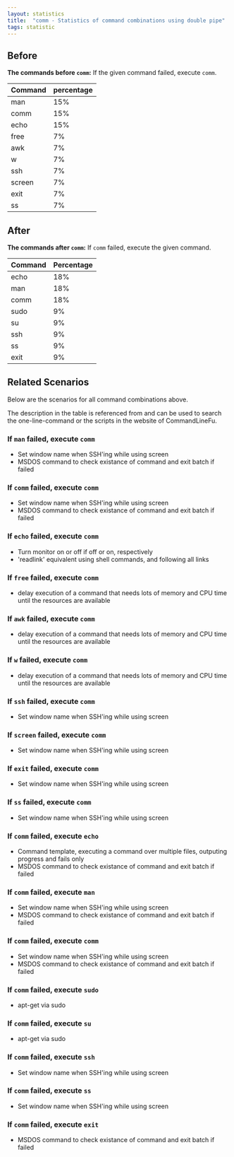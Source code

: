 ```yaml
---
layout: statistics
title:  "comm - Statistics of command combinations using double pipe"
tags: statistic
---
```


## Before

__The commands before `comm`:__ If the given command failed, execute `comm`.

| Command | percentage |
|--------|--------|
| man | 15% |
| comm | 15% |
| echo | 15% |
| free | 7% |
| awk | 7% |
| w | 7% |
| ssh | 7% |
| screen | 7% |
| exit | 7% |
| ss | 7% |



## After

__The commands after `comm`:__ If `comm` failed, execute the given command.

| Command | Percentage | 
|-------|--------|
| echo | 18% |
| man | 18% |
| comm | 18% |
| sudo | 9% |
| su | 9% |
| ssh | 9% |
| ss | 9% |
| exit | 9% |



## Related Scenarios

Below are the scenarios for all command combinations above.

The description in the table is referenced from and can be used to search the one-line-command or the scripts in the website of CommandLineFu.


### If `man` failed, execute `comm`

- Set window name when SSH'ing while using screen
- MSDOS command to check existance of command and exit batch if failed

            
### If `comm` failed, execute `comm`

- Set window name when SSH'ing while using screen
- MSDOS command to check existance of command and exit batch if failed

            
### If `echo` failed, execute `comm`

- Turn monitor on or off if off or on, respectively
- 'readlink'  equivalent using shell commands, and following all links

            
### If `free` failed, execute `comm`

- delay execution of a command that needs lots of memory and CPU time until the resources are available

            
### If `awk` failed, execute `comm`

- delay execution of a command that needs lots of memory and CPU time until the resources are available

            
### If `w` failed, execute `comm`

- delay execution of a command that needs lots of memory and CPU time until the resources are available

            
### If `ssh` failed, execute `comm`

- Set window name when SSH'ing while using screen

            
### If `screen` failed, execute `comm`

- Set window name when SSH'ing while using screen

            
### If `exit` failed, execute `comm`

- Set window name when SSH'ing while using screen

            
### If `ss` failed, execute `comm`

- Set window name when SSH'ing while using screen

            


### If `comm` failed, execute `echo`

- Command template, executing a command over multiple files, outputing progress and fails only
- MSDOS command to check existance of command and exit batch if failed

            
### If `comm` failed, execute `man`

- Set window name when SSH'ing while using screen
- MSDOS command to check existance of command and exit batch if failed

            
### If `comm` failed, execute `comm`

- Set window name when SSH'ing while using screen
- MSDOS command to check existance of command and exit batch if failed

            
### If `comm` failed, execute `sudo`

- apt-get via sudo

            
### If `comm` failed, execute `su`

- apt-get via sudo

            
### If `comm` failed, execute `ssh`

- Set window name when SSH'ing while using screen

            
### If `comm` failed, execute `ss`

- Set window name when SSH'ing while using screen

            
### If `comm` failed, execute `exit`

- MSDOS command to check existance of command and exit batch if failed

            

